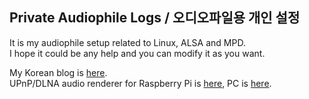 ## Private Audiophile Logs / 오디오파일용 개인 설정

It is my audiophile setup related to Linux, ALSA and MPD.  
I hope it could be any help and you can modify it as you want.

My Korean blog is [here](http://parkmino45.blog.me/).  
UPnP/DLNA audio renderer for Raspberry Pi is [here](https://drive.google.com/file/d/0B33LiMpVXH_FZW5zOUdYaWtSNFk/view?usp=sharing), PC is [here](https://drive.google.com/file/d/0B33LiMpVXH_FYXhrUkhaWFpLMlU/view?usp=sharing).
